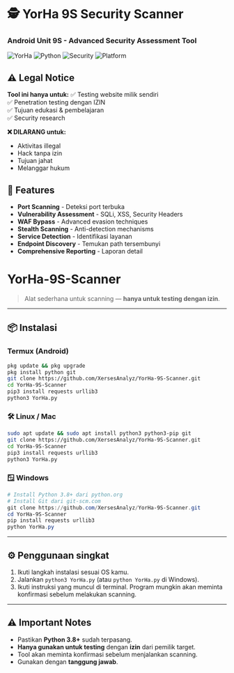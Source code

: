 # 🕵️ YorHa 9S Security Scanner  
### Android Unit 9S - Advanced Security Assessment Tool

![YorHa](https://img.shields.io/badge/YoRHa-9S-blue)
![Python](https://img.shields.io/badge/Python-3.8%2B-green)
![Security](https://img.shields.io/badge/Security-Scanner-red)
![Platform](https://img.shields.io/badge/Platform-Termux%20%7C%20Linux%20%7C%20Windows-lightgrey)

## ⚠️ Legal Notice
**Tool ini hanya untuk:**
✅ Testing website milik sendiri  
✅ Penetration testing dengan IZIN  
✅ Tujuan edukasi & pembelajaran  
✅ Security research  

**❌ DILARANG untuk:**
- Aktivitas illegal
- Hack tanpa izin  
- Tujuan jahat
- Melanggar hukum

## 🎯 Features
- **Port Scanning** - Deteksi port terbuka
- **Vulnerability Assessment** - SQLi, XSS, Security Headers
- **WAF Bypass** - Advanced evasion techniques
- **Stealth Scanning** - Anti-detection mechanisms
- **Service Detection** - Identifikasi layanan
- **Endpoint Discovery** - Temukan path tersembunyi
- **Comprehensive Reporting** - Laporan detail

# YorHa-9S-Scanner

> Alat sederhana untuk scanning — **hanya untuk testing dengan izin**.

---

## 📦 Instalasi

### Termux (Android)
```bash
pkg update && pkg upgrade
pkg install python git
git clone https://github.com/XersesAnalyz/YorHa-9S-Scanner.git
cd YorHa-9S-Scanner
pip3 install requests urllib3
python3 YorHa.py
```

### 🛠️ Linux / Mac
```bash
sudo apt update && sudo apt install python3 python3-pip git
git clone https://github.com/XersesAnalyz/YorHa-9S-Scanner.git
cd YorHa-9S-Scanner
pip3 install requests urllib3
python3 YorHa.py
```

### 🪟 Windows
```powershell
# Install Python 3.8+ dari python.org
# Install Git dari git-scm.com
git clone https://github.com/XersesAnalyz/YorHa-9S-Scanner.git
cd YorHa-9S-Scanner
pip install requests urllib3
python YorHa.py
```

---

## ⚙️ Penggunaan singkat
1. Ikuti langkah instalasi sesuai OS kamu.  
2. Jalankan `python3 YorHa.py` (atau `python YorHa.py` di Windows).  
3. Ikuti instruksi yang muncul di terminal. Program mungkin akan meminta konfirmasi sebelum melakukan scanning.

---

## ⚠️ Important Notes
- Pastikan **Python 3.8+** sudah terpasang.  
- **Hanya gunakan untuk testing** dengan **izin** dari pemilik target.  
- Tool akan meminta konfirmasi sebelum menjalankan scanning.  
- Gunakan dengan **tanggung jawab**.





